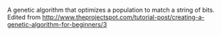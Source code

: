 A genetic algorithm that optimizes a population to match a string of bits. Edited from http://www.theprojectspot.com/tutorial-post/creating-a-genetic-algorithm-for-beginners/3 
